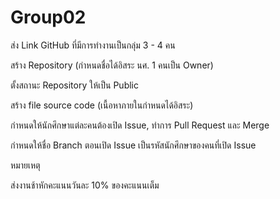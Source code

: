 # Group02
ส่ง Link GitHub ที่มีการทำงานเป็นกลุ่ม 3 - 4 คน

สร้าง Repository (กำหนดชื่อได้อิสระ นศ. 1 คนเป็น Owner)

ตั้งสถานะ Repository ให้เป็น Public

สร้าง file source code (เนื้อหาภายในกำหนดได้อิสระ)

กำหนดให้นักศึกษาแต่ละคนต้องเปิด Issue, ทำการ Pull Request และ Merge

กำหนดให้ชื่อ Branch ตอนเปิด Issue เป็นรหัสนักศึกษาของคนที่เปิด Issue



หมายเหตุ

ส่งงานช้าหักคะแนนวันละ 10% ของคะแนนเต็ม
